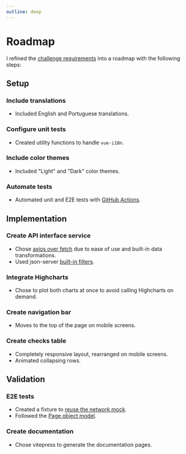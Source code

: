 ```yaml
---
outline: deep
---
```


# Roadmap

I refined the [challenge requirements](https://checkly.notion.site/Frontend-Coding-Challenge-Jun-24-78564587cbe94cf1afe155d3f7b57525) into a roadmap with the following steps:

## Setup

### Include translations

- Included English and Portuguese translations.

### Configure unit tests

- Created utility functions to handle `vue-i18n`.

### Include color themes

- Included "Light" and "Dark" color themes.

### Automate tests

- Automated unit and E2E tests with [GitHub Actions](https://github.com/mpossas/checkly-challenge/actions).

## Implementation

### Create API interface service

- Chose [axios over fetch](https://blog.logrocket.com/axios-vs-fetch-best-http-requests/) due to ease of use and built-in data transformations.
- Used json-server [built-in filters](https://www.npmjs.com/package/json-server/v/0.16.3#filter).

### Integrate Highcharts

- Chose to plot both charts at once to avoid calling Highcharts on demand.

### Create navigation bar

- Moves to the top of the page on mobile screens.

### Create checks table

- Completely responsive layout, rearranged on mobile screens.
- Animated collapsing rows.

## Validation

### E2E tests

- Created a fixture to [reuse the network mock](https://medium.com/@mahmoudhamdan_16578/playwright-fixtures-as-a-cleaner-way-of-fetching-resources-bd80fd2c87cd).
- Followed the [Page object model](https://playwright.dev/docs/pom).

### Create documentation

- Chose vitepress to generate the documentation pages.
